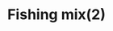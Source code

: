 ---
layout: item
title: Fishing mix(2)
item-id: 11477
datatable: true
id: 11477
name: "Fishing mix(2)"
members: true
lowalch: 60
highalch: 90
examine: "Two doses of fishy Fishing potion."
monsters:
  - id: 5566
    name: "Ferocious barbarian spirit"
    members: true
    combat_level: 166
    wiki_url: "https://oldschool.runescape.wiki/w/Ferocious_barbarian_spirit"
    drops:
      - quantity: "1"
        rarity: 0.0078125
        drop_requirements: null
---